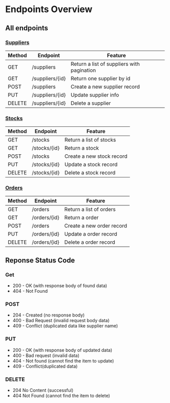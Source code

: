 # Endpoints Overview

## All endpoints

### [Suppliers](supplier.md)

| Method | Endpoint        | Feature                                     |
| ------ | --------------- | ------------------------------------------- |
| GET    | /suppliers      | Return a list of suppliers with pagination |
| GET    | /suppliers/{id} | Return one supplier by id                   |
| POST   | /suppliers      | Create a new supplier record                |
| PUT    | /suppliers/{id} | Update supplier info                        |
| DELETE | /suppliers/{id} | Delete a supplier                           |

### [Stocks](stock.md)

| Method | Endpoint     | Feature                   |
| ------ | ------------ | ------------------------- |
| GET    | /stocks      | Return a list of stocks   |
| GET    | /stocks/{id} | Return a stock            |
| POST   | /stocks      | Create a new stock record |
| PUT    | /stocks/{id} | Update a stock record     |
| DELETE | /stocks/{id} | Delete a stock record     |

### [Orders](order.md)

| Method | Endpoint     | Feature                   |
| ------ | ------------ | ------------------------- |
| GET    | /orders      | Return a list of orders   |
| GET    | /orders/{id} | Return a order            |
| POST   | /orders      | Create a new order record |
| PUT    | /orders/{id} | Update a order record     |
| DELETE | /orders/{id} | Delete a order record     |

## Reponse Status Code

### Get

- 200 - OK (with response body of found data)
- 404 - Not Found

### POST

- 204 - Created (no response body)
- 400 - Bad Request (invalid request body data)
- 409 - Conflict (duplicated data like supplier name)

### PUT

- 200 - OK (with response body of updated data)
- 400 - Bad request (invalid data)
- 404 - Not found (cannot find the item to update)
- 409 - Conflict(duplicated data)

### DELETE

- 204 No Content (successful)
- 404 Not Found (cannot find the item to delete)
